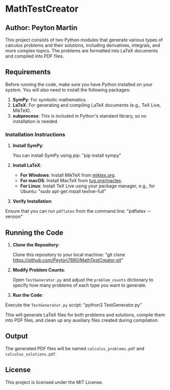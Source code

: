 # MathTestCreator

## Author: Peyton Martin

This project consists of two Python modules that generate various types of calculus problems and their solutions, including derivatives, integrals, and more complex topics. The problems are formatted into LaTeX documents and compiled into PDF files.

## Requirements

Before running the code, make sure you have Python installed on your system. You will also need to install the following packages:

1. **SymPy**: For symbolic mathematics.
2. **LaTeX**: For generating and compiling LaTeX documents (e.g., TeX Live, MikTeX).
3. **subprocess**: This is included in Python's standard library, so no installation is needed.

### Installation Instructions

1. **Install SymPy**:

   You can install SymPy using pip: "pip install sympy"

2. **Install LaTeX**:

    - **For Windows**: Install MikTeX from [miktex.org](https://miktex.org/download).
    - **For macOS**: Install MacTeX from [tug.org/mactex](https://tug.org/mactex/).
    - **For Linux**: Install TeX Live using your package manager, e.g., for Ubuntu: "sudo apt-get install texlive-full"

3. **Verify Installation**:

Ensure that you can run `pdflatex` from the command line: "pdflatex --version"

## Running the Code

1. **Clone the Repository**:

    Clone this repository to your local machine: "git clone <https://github.com/Peyton7890/MathTestCreator.git>"

2. **Modify Problem Counts**:

    Open `TestGenerator.py` and adjust the `problem_counts` dictionary to specify how many problems of each type you want to generate.

3. **Run the Code**:

Execute the `TestGenerator.py` script: "python3 TestGenerator.py"

This will generate LaTeX files for both problems and solutions, compile them into PDF files, and clean up any auxiliary files created during compilation.

## Output

The generated PDF files will be named `calculus_problems.pdf` and `calculus_solutions.pdf`.

## License

This project is licensed under the MIT License.
